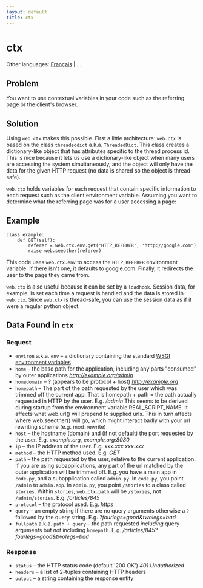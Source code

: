 ```yaml
---
layout: default
title: ctx
---
```


# ctx

Other languages: [Français](/../cookbook/ctx.fr) | ...

## Problem

You want to use contextual variables in your code such as the referring page or the client's browser.

## Solution

Using `web.ctx` makes this possible. First a little architecture: `web.ctx` is based on the class `threadeddict` a.k.a. `ThreadedDict`. This class creates a dictionary-like object that has attributes specific to the thread process id. This is nice because it lets us use a dictionary-like object when many users are accessing the system simultaneously, and the object will only have the data for the given HTTP request (no data is shared so the object is thread-safe).

`web.ctx` holds variables for each request that contain specific information to each request such as the client environment variable. Assuming you want to determine what the referring page was for a user accessing a page:

## Example

    class example:
        def GET(self):
            referer = web.ctx.env.get('HTTP_REFERER', 'http://google.com')
            raise web.seeother(referer)

This code uses `web.ctx.env` to access the `HTTP_REFERER` environment variable. If there isn't one, it defaults to google.com. Finally, it redirects the user to the page they came from.

`web.ctx` is also useful because it can be set by a `loadhook`. Session data, for example, is set each time a request is handled and the data is stored in `web.ctx`. Since `web.ctx` is thread-safe, you can use the session data as if it were a regular python object.

## Data Found in `ctx`

### Request ###

* `environ` a.k.a. `env` &ndash; a dictionary containing the standard [WSGI environment variables](http://www.python.org/dev/peps/pep-0333/#environ-variables)
* `home` &ndash; the base path for the application, including any parts "consumed" by outer applications *http://example.org/admin*
* `homedomain` &ndash; ? (appears to be protocol + host) *http://example.org*
* `homepath` &ndash; The part of the path requested by the user which was trimmed off the current app. That is homepath + path = the path actually requested in HTTP by the user. E.g. */admin* This seems to be derived during startup from the environment variable REAL_SCRIPT_NAME. It affects what web.url() will prepend to supplied urls. This in turn affects where web.seeother() will go, which might interact badly with your url rewriting scheme (e.g. mod_rewrite)
* `host` &ndash; the hostname (domain) and (if not default) the port requested by the user. E.g. *example.org*, *example.org:8080*
* `ip` &ndash; the IP address of the user. E.g. *xxx.xxx.xxx.xxx*
* `method` &ndash; the HTTP method used. E.g. *GET*
* `path` &ndash; the path requested by the user, relative to the current application. If you are using subapplications, any part of the url matched by the outer application will be trimmed off. E.g. you have a main app in `code.py`, and a subapplication called `admin.py`. In `code.py`, you point `/admin` to `admin.app`.  In `admin.py`, you point `/stories` to a class called `stories`. Within `stories`, `web.ctx.path` will be `/stories`, not `/admin/stories`. E.g. */articles/845*
* `protocol` &ndash; the protocol used. E.g. *https*
* `query` &ndash; an empty string if there are no query arguments otherwise a `?` followed by the query string. E.g. *?fourlegs=good&twolegs=bad*
* `fullpath` a.k.a. `path + query` &ndash; the path requested *including* query arguments but *not* including `homepath`. E.g. */articles/845?fourlegs=good&twolegs=bad*

### Response ###

* `status` &ndash; the HTTP status code (default '200 OK') *401 Unauthorized*
* `headers` &ndash; a list of 2-tuples containing HTTP headers
* `output` &ndash; a string containing the response entity
